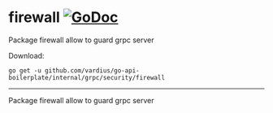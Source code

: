 # firewall [![GoDoc](https://godoc.org/github.com/vardius/go-api-boilerplate/internal/grpc/security/firewall?status.svg)](https://godoc.org/github.com/vardius/go-api-boilerplate/internal/grpc/security/firewall)
Package firewall allow to guard grpc server

Download:
```shell
go get -u github.com/vardius/go-api-boilerplate/internal/grpc/security/firewall
```

* * *
Package firewall allow to guard grpc server
